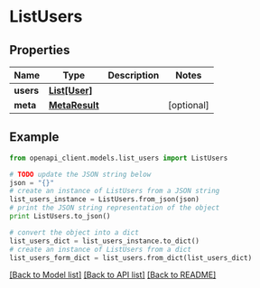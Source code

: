 # ListUsers


## Properties
Name | Type | Description | Notes
------------ | ------------- | ------------- | -------------
**users** | [**List[User]**](User.md) |  | 
**meta** | [**MetaResult**](MetaResult.md) |  | [optional] 

## Example

```python
from openapi_client.models.list_users import ListUsers

# TODO update the JSON string below
json = "{}"
# create an instance of ListUsers from a JSON string
list_users_instance = ListUsers.from_json(json)
# print the JSON string representation of the object
print ListUsers.to_json()

# convert the object into a dict
list_users_dict = list_users_instance.to_dict()
# create an instance of ListUsers from a dict
list_users_form_dict = list_users.from_dict(list_users_dict)
```
[[Back to Model list]](../README.md#documentation-for-models) [[Back to API list]](../README.md#documentation-for-api-endpoints) [[Back to README]](../README.md)


